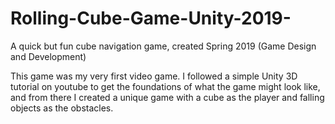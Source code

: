 # Rolling-Cube-Game-Unity-2019-
A quick but fun cube navigation game, created Spring 2019  (Game Design and Development)

This game was my very first video game. I followed a simple Unity 3D tutorial on youtube to get the foundations of what the game might look like, and from there I created a unique game with a cube as the player and falling objects as the obstacles. 
